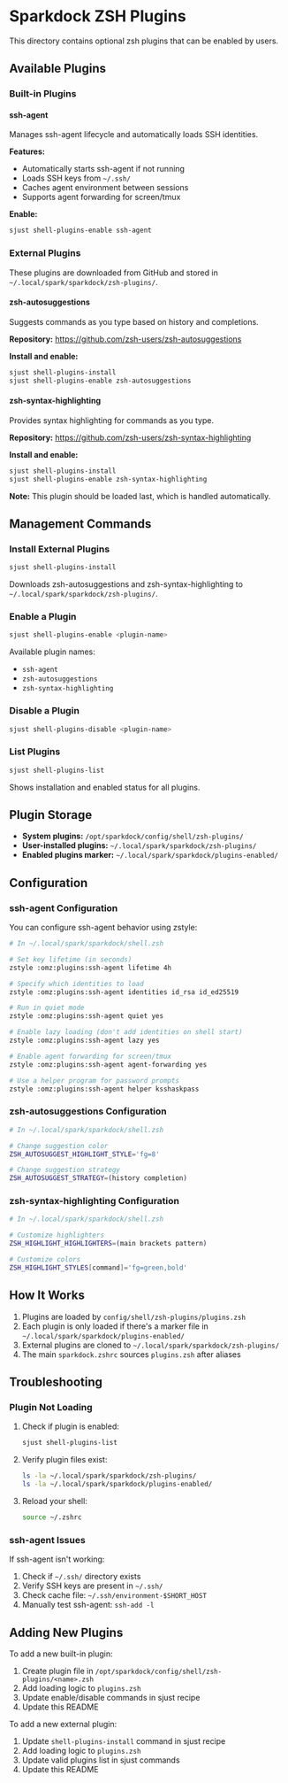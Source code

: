 # Sparkdock ZSH Plugins

This directory contains optional zsh plugins that can be enabled by users.

## Available Plugins

### Built-in Plugins

#### ssh-agent

Manages ssh-agent lifecycle and automatically loads SSH identities.

**Features:**
- Automatically starts ssh-agent if not running
- Loads SSH keys from `~/.ssh/`
- Caches agent environment between sessions
- Supports agent forwarding for screen/tmux

**Enable:**
```bash
sjust shell-plugins-enable ssh-agent
```

### External Plugins

These plugins are downloaded from GitHub and stored in `~/.local/spark/sparkdock/zsh-plugins/`.

#### zsh-autosuggestions

Suggests commands as you type based on history and completions.

**Repository:** https://github.com/zsh-users/zsh-autosuggestions

**Install and enable:**
```bash
sjust shell-plugins-install
sjust shell-plugins-enable zsh-autosuggestions
```

#### zsh-syntax-highlighting

Provides syntax highlighting for commands as you type.

**Repository:** https://github.com/zsh-users/zsh-syntax-highlighting

**Install and enable:**
```bash
sjust shell-plugins-install
sjust shell-plugins-enable zsh-syntax-highlighting
```

**Note:** This plugin should be loaded last, which is handled automatically.

## Management Commands

### Install External Plugins

```bash
sjust shell-plugins-install
```

Downloads zsh-autosuggestions and zsh-syntax-highlighting to `~/.local/spark/sparkdock/zsh-plugins/`.

### Enable a Plugin

```bash
sjust shell-plugins-enable <plugin-name>
```

Available plugin names:
- `ssh-agent`
- `zsh-autosuggestions`
- `zsh-syntax-highlighting`

### Disable a Plugin

```bash
sjust shell-plugins-disable <plugin-name>
```

### List Plugins

```bash
sjust shell-plugins-list
```

Shows installation and enabled status for all plugins.

## Plugin Storage

- **System plugins:** `/opt/sparkdock/config/shell/zsh-plugins/`
- **User-installed plugins:** `~/.local/spark/sparkdock/zsh-plugins/`
- **Enabled plugins marker:** `~/.local/spark/sparkdock/plugins-enabled/`

## Configuration

### ssh-agent Configuration

You can configure ssh-agent behavior using zstyle:

```bash
# In ~/.local/spark/sparkdock/shell.zsh

# Set key lifetime (in seconds)
zstyle :omz:plugins:ssh-agent lifetime 4h

# Specify which identities to load
zstyle :omz:plugins:ssh-agent identities id_rsa id_ed25519

# Run in quiet mode
zstyle :omz:plugins:ssh-agent quiet yes

# Enable lazy loading (don't add identities on shell start)
zstyle :omz:plugins:ssh-agent lazy yes

# Enable agent forwarding for screen/tmux
zstyle :omz:plugins:ssh-agent agent-forwarding yes

# Use a helper program for password prompts
zstyle :omz:plugins:ssh-agent helper ksshaskpass
```

### zsh-autosuggestions Configuration

```bash
# In ~/.local/spark/sparkdock/shell.zsh

# Change suggestion color
ZSH_AUTOSUGGEST_HIGHLIGHT_STYLE='fg=8'

# Change suggestion strategy
ZSH_AUTOSUGGEST_STRATEGY=(history completion)
```

### zsh-syntax-highlighting Configuration

```bash
# In ~/.local/spark/sparkdock/shell.zsh

# Customize highlighters
ZSH_HIGHLIGHT_HIGHLIGHTERS=(main brackets pattern)

# Customize colors
ZSH_HIGHLIGHT_STYLES[command]='fg=green,bold'
```

## How It Works

1. Plugins are loaded by `config/shell/zsh-plugins/plugins.zsh`
2. Each plugin is only loaded if there's a marker file in `~/.local/spark/sparkdock/plugins-enabled/`
3. External plugins are cloned to `~/.local/spark/sparkdock/zsh-plugins/`
4. The main `sparkdock.zshrc` sources `plugins.zsh` after aliases

## Troubleshooting

### Plugin Not Loading

1. Check if plugin is enabled:
   ```bash
   sjust shell-plugins-list
   ```

2. Verify plugin files exist:
   ```bash
   ls -la ~/.local/spark/sparkdock/zsh-plugins/
   ls -la ~/.local/spark/sparkdock/plugins-enabled/
   ```

3. Reload your shell:
   ```bash
   source ~/.zshrc
   ```

### ssh-agent Issues

If ssh-agent isn't working:

1. Check if `~/.ssh/` directory exists
2. Verify SSH keys are present in `~/.ssh/`
3. Check cache file: `~/.ssh/environment-$SHORT_HOST`
4. Manually test ssh-agent: `ssh-add -l`

## Adding New Plugins

To add a new built-in plugin:

1. Create plugin file in `/opt/sparkdock/config/shell/zsh-plugins/<name>.zsh`
2. Add loading logic to `plugins.zsh`
3. Update enable/disable commands in sjust recipe
4. Update this README

To add a new external plugin:

1. Update `shell-plugins-install` command in sjust recipe
2. Add loading logic to `plugins.zsh`
3. Update valid plugins list in sjust commands
4. Update this README
